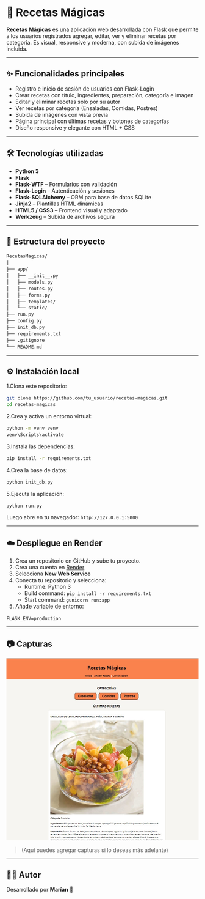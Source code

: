 # 🧁 Recetas Mágicas

**Recetas Mágicas** es una aplicación web desarrollada con Flask que permite a los usuarios registrados agregar, editar, ver y eliminar recetas por categoría. Es visual, responsive y moderna, con subida de imágenes incluida.

---

## ✨ Funcionalidades principales

- Registro e inicio de sesión de usuarios con Flask-Login
- Crear recetas con título, ingredientes, preparación, categoría e imagen
- Editar y eliminar recetas solo por su autor
- Ver recetas por categoría (Ensaladas, Comidas, Postres)
- Subida de imágenes con vista previa
- Página principal con últimas recetas y botones de categorías
- Diseño responsive y elegante con HTML + CSS

---

## 🛠️ Tecnologías utilizadas

- **Python 3**
- **Flask**
- **Flask-WTF** – Formularios con validación
- **Flask-Login** – Autenticación y sesiones
- **Flask-SQLAlchemy** – ORM para base de datos SQLite
- **Jinja2** – Plantillas HTML dinámicas
- **HTML5 / CSS3** – Frontend visual y adaptado
- **Werkzeug** – Subida de archivos segura

---

## 📁 Estructura del proyecto

```bash
RecetasMagicas/
│
├── app/
│   ├── __init__.py
│   ├── models.py
│   ├── routes.py
│   ├── forms.py
│   ├── templates/
│   └── static/
├── run.py
├── config.py
├── init_db.py
├── requirements.txt
├── .gitignore
└── README.md
```

---

## ⚙️ Instalación local

1.Clona este repositorio:

```bash
git clone https://github.com/tu_usuario/recetas-magicas.git
cd recetas-magicas
```

2.Crea y activa un entorno virtual:

```bash
python -m venv venv
venv\Scripts\activate
```

3.Instala las dependencias:

```bash
pip install -r requirements.txt
```

4.Crea la base de datos:

```bash
python init_db.py
```

5.Ejecuta la aplicación:

```bash
python run.py
```

Luego abre en tu navegador: `http://127.0.0.1:5000`

---

## ☁️ Despliegue en Render

1. Crea un repositorio en GitHub y sube tu proyecto.
2. Crea una cuenta en [Render](https://render.com)
3. Selecciona **New Web Service**
4. Conecta tu repositorio y selecciona:
   - Runtime: Python 3
   - Build command: `pip install -r requirements.txt`
   - Start command: `gunicorn run:app`
5. Añade variable de entorno:

``
FLASK_ENV=production
``

---

## 📷 Capturas

![Captura del proyecto](assets/screenshot_1.jpg)

> (Aquí puedes agregar capturas si lo deseas más adelante)

---

## 🧑‍💻 Autor

Desarrollado por **Marían** 🧡  
